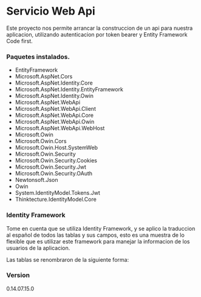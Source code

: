 # Servicio Web Api

Este proyecto nos permite arrancar la construccion de un api para nuestra aplicacion, utilizando autenticacion por token bearer y Entity Framework Code first.

### Paquetes instalados.
  - EntityFramework
  - Microsoft.AspNet.Cors
  - Microsoft.AspNet.Identity.Core
  - Microsoft.AspNet.Identity.EntityFramework
  - Microsoft.AspNet.Identity.Owin
  - Microsoft.AspNet.WebApi
  - Microsoft.AspNet.WebApi.Client
  - Microsoft.AspNet.WebApi.Core
  - Microsoft.AspNet.WebApi.Owin
  - Microsoft.AspNet.WebApi.WebHost
  - Microsoft.Owin
  - Microsoft.Owin.Cors
  - Microsoft.Owin.Host.SystemWeb
  - Microsoft.Owin.Security
  - Microsoft.Owin.Security.Cookies
  - Microsoft.Owin.Security.Jwt
  - Microsoft.Owin.Security.OAuth
  - Newtonsoft.Json
  - Owin
  - System.IdentityModel.Tokens.Jwt
  - Thinktecture.IdentityModel.Core
  
### Identity Framework
Tome en cuenta que se utiliza Identity Framework, y se aplico la traduccion al español de todos las tablas y sus campos, esto es una muestra de lo flexible que es utilizar este framework para manejar la informacion de los usuarios de la aplicacion.

Las tablas se renombraron de la siguiente forma:

### Version
0.14.07.15.0

